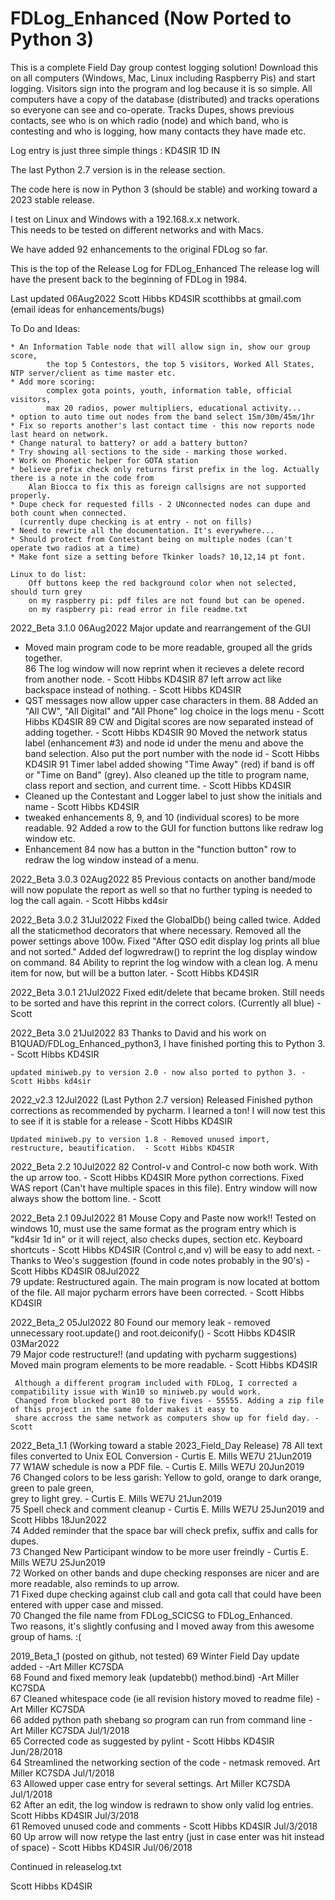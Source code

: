 # FDLog_Enhanced (Now Ported to Python 3)
This is a complete Field Day group contest logging solution!
Download this on all computers (Windows, Mac, Linux including Raspberry Pis) and start logging. 
Visitors sign into the program and log because it is so simple.
All computers have a copy of the database (distributed) and tracks operations so everyone 
can see and co-operate. Tracks Dupes, shows previous contacts, see who is on which radio (node) 
and which band, who is contesting and who is logging, how many contacts they have made etc. 

Log entry is just three simple things : KD4SIR 1D IN 

The last Python 2.7 version is in the release section.   

The code here is now in Python 3 (should be stable) and working toward a 2023 stable release.  

I test on Linux and Windows with a 192.168.x.x network.  
This needs to be tested on different networks and with Macs.

We have added 92 enhancements to the original FDLog so far.

This is the top of the Release Log for FDLog_Enhanced
The release log will have the present back to the beginning of FDLog in 1984. 

Last updated 06Aug2022 Scott Hibbs KD4SIR
scotthibbs at gmail.com (email ideas for enhancements/bugs)

To Do and Ideas: 
		
	* An Information Table node that will allow sign in, show our group score, 
			the top 5 Contestors, the top 5 visitors, Worked All States, NTP server/client as time master etc.
	* Add more scoring: 
			complex gota points, youth, information table, official visitors, 
			max 20 radios, power multipliers, educational activity... 
	* option to auto time out nodes from the band select 15m/30m/45m/1hr
	* Fix so reports another's last contact time - this now reports node last heard on network. 
	* Change natural to battery? or add a battery button?
	* Try showing all sections to the side - marking those worked.
	* Work on Phonetic helper for GOTA station
	* believe prefix check only returns first prefix in the log. Actually there is a note in the code from
		Alan Biocca to fix this as foreign callsigns are not supported properly.
	* Dupe check for requested fills - 2 UNconnected nodes can dupe and both count when connected. 
	  (currently dupe checking is at entry - not on fills)
	* Need to rewrite all the documentation. It's everywhere...
	* Should protect from Contestant being on multiple nodes (can't operate two radios at a time) 	
	* Make font size a setting before Tkinker loads? 10,12,14 pt font. 
	
	Linux to do list: 
		Off buttons keep the red background color when not selected, should turn grey
		on my raspberry pi: pdf files are not found but can be opened.
		on my raspberry pi: read error in file readme.txt


2022_Beta 3.1.0 06Aug2022
	Major update and rearrangement of the GUI
 +  Moved main program code to be more readable, grouped all the grids together.  
 86 The log window will now reprint when it recieves a delete record from another node. - Scott Hibbs KD4SIR
 87 left arrow act like backspace instead of nothing. - Scott Hibbs KD4SIR
 +  QST messages now allow upper case characters in them.
 88 Added an "All CW", "All Digital" and "All Phone" log choice in the logs menu - Scott Hibbs KD4SIR
 89 CW and Digital scores are now separated instead of adding together. - Scott Hibbs KD4SIR
 90 Moved the network status label (enhancement #3) and node id under the menu and above the band selection. 
	Also put the port number with the node id - Scott Hibbs KD4SIR
 91 Timer label added showing "Time Away" (red) if band is off or "Time on Band" (grey). Also cleaned
	up the title to program name, class report and section, and current time. - Scott Hibbs KD4SIR
 +  Cleaned up the Contestant and Logger label to just show the initials and name - Scott Hibbs KD4SIR
 +  tweaked enhancements 8, 9, and 10 (individual scores) to be more readable. 
 92 Added a row to the GUI for function buttons like redraw log window etc.
 +  Enhancement 84 now has a button in the "function button" row to redraw the log window instead of a menu.
 

2022_Beta 3.0.3 02Aug2022
 85 Previous contacts on another band/mode will now populate the report as well so that no further typing is needed 
	to log the call again.	- Scott Hibbs kd4sir
				
2022_Beta 3.0.2 31Jul2022
		Fixed the GlobalDb() being called twice. 
		Added all the staticmethod decorators that where necessary.
		Removed all the power settings above 100w. 
		Fixed "After QSO edit display log prints all blue and not sorted."
		Added def logwredraw() to reprint the log display window on command.
 84	Ability to reprint the log window with a clean log. A menu item for now, but will be a button later. - Scott Hibbs KD4SIR 		
				
2022_Beta 3.0.1 21Jul2022
	Fixed edit/delete that became broken. Still needs to be sorted and have this reprint in the correct colors. (Currently all blue) -Scott

2022_Beta 3.0 21Jul2022
 83 Thanks to David and his work on B1QUAD/FDLog_Enhanced_python3, I have finished porting this to 
	Python 3. - Scott Hibbs KD4SIR
	
	updated miniweb.py to version 2.0 - now also ported to python 3. - Scott Hibbs kd4sir
		
2022_v2.3 12Jul2022 (Last Python 2.7 version) Released
	Finished python corrections as recommended by pycharm. I learned a ton! I will now test this to see if it is 
	stable for a release - Scott Hibbs KD4SIR 
	
	Updated miniweb.py to version 1.8 - Removed unused import, restructure, beautification.  - Scott Hibbs KD4SIR 

2022_Beta 2.2 10Jul2022
 82 Control-v and Control-c now both work. With the up arrow too. - Scott Hibbs KD4SIR 
	More python corrections. 
	Fixed WAS report (Can't have multiple spaces in this file). 
	Entry window will now always show the bottom line.  - Scott

2022_Beta 2.1 09Jul2022
 81 Mouse Copy and Paste now work!! Tested on windows 10, must use the same format as the program entry which 
	is "kd4sir 1d in" or it will reject, also checks dupes, section etc. Keyboard shortcuts - Scott Hibbs KD4SIR
	(Control c,and v) will be easy to add next. - Thanks to Weo's suggestion (found in code notes probably in the 90's) - Scott Hibbs KD4SIR 08Jul2022    
 79 update: Restructured again. The main program is now located at bottom of the file. All major pycharm errors have
	been corrected. - Scott Hibbs KD4SIR
	
2022_Beta_2 05Jul2022
 80 Found our memory leak - removed unnecessary root.update() and root.deiconify() - Scott Hibbs KD4SIR 03Mar2022    
 79 Major code restructure!! (and updating with pycharm suggestions) Moved main program elements to be more 
	readable. - Scott Hibbs KD4SIR

     Although a different program included with FDLog, I corrected a compatibility issue with Win10 so miniweb.py would work. 
     Changed from blocked port 80 to five fives - 55555. Adding a zip file of this project in the same folder makes it easy to 
	 share accross the same network as computers show up for field day. - Scott

2022_Beta_1.1 (Working toward a stable 2023_Field_Day Release)
 78 All text files converted to Unix EOL Conversion - Curtis E. Mills WE7U 21Jun2019   
 77 W1AW schedule is now a PDF file. - Curtis E. Mills WE7U 20Jun2019    
 76 Changed colors to be less garish: Yellow to gold, orange to dark orange, green to pale green,    
	grey to light grey. - Curtis E. Mills WE7U 21Jun2019    
 75 Spell check and comment cleanup - Curtis E. Mills WE7U 25Jun2019 and Scott Hibbs 18Jun2022     
 74 Added reminder that the space bar will check prefix, suffix and calls for dupes.    
 73 Changed New Participant window to be more user freindly - Curtis E. Mills WE7U 25Jun2019   
 72 Worked on other bands and dupe checking responses are nicer and are more readable, also reminds to up arrow.      
 71 Fixed dupe checking against club call and gota call that could have been entered with upper case and missed.   
 70 Changed the file name from FDLog_SCICSG to FDLog_Enhanced.   
	Two reasons, it's slightly confusing and I moved away from this awesome group of hams. :(    
 
2019_Beta_1 (posted on github, not tested)
 69 Winter Field Day update added - -Art Miller KC7SDA   
 68 Found and fixed memory leak (updatebb() method.bind) -Art Miller KC7SDA   
 67 Cleaned whitespace code (ie all revision history moved to readme file) -Art Miller KC7SDA   
 66 added python path shebang so program can run from command line - Art Miller KC7SDA Jul/1/2018   
 65 Corrected code as suggested by pylint - Scott Hibbs KD4SIR Jun/28/2018   
 64 Streamlined the networking section of the code - netmask removed. Art Miller KC7SDA Jul/1/2018   
 63 Allowed upper case entry for several settings. Art Miller KC7SDA Jul/1/2018   
 62 After an edit, the log window is redrawn to show only valid log entries. Scott Hibbs KD4SIR Jul/3/2018   
 61 Removed unused code and comments - Scott Hibbs KD4SIR Jul/3/2018   
 60 Up arrow will now retype the last entry (just in case enter was hit instead of space) - Scott Hibbs KD4SIR Jul/06/2018   

Continued in releaselog.txt

Scott Hibbs KD4SIR